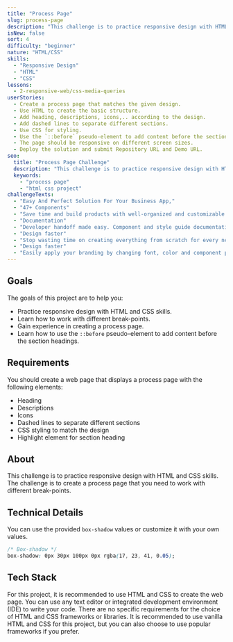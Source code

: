 ```yaml
---
title: "Process Page"
slug: process-page
description: "This challenge is to practice responsive design with HTML and CSS skills. The challenge is to create a process page that you need to work with different break-points."
isNew: false
sort: 4
difficulty: "beginner"
nature: "HTML/CSS"
skills:
  - "Responsive Design"
  - "HTML"
  - "CSS"
lessons:
  - 2-responsive-web/css-media-queries
userStories:
  - Create a process page that matches the given design.
  - Use HTML to create the basic structure.
  - Add heading, descriptions, icons,.. according to the design.
  - Add dashed lines to separate different sections.
  - Use CSS for styling.
  - Use the `::before` pseudo-element to add content before the section headings
  - The page should be responsive on different screen sizes.
  - Deploy the solution and submit Repository URL and Demo URL.
seo:
  title: "Process Page Challenge"
  description: "This challenge is to practice responsive design with HTML and CSS skills. The challenge is to create a process page that you need to work with different break-points."
  keywords:
    - "process page"
    - "html css project"
challengeTexts:
  - "Easy And Perfect Solution For Your Business App,"
  - "47+ Components"
  - "Save time and build products with well-organized and customizable desktop components for Figma."
  - "Documentation"
  - "Developer handoff made easy. Component and style guide documentation for your team in one place."
  - "Design faster"
  - "Stop wasting time on creating everything from scratch for every new project you start."
  - "Design faster"
  - "Easily apply your branding by changing font, color and component properties."
---
```


## Goals

The goals of this project are to help you:

- Practice responsive design with HTML and CSS skills.
- Learn how to work with different break-points.
- Gain experience in creating a process page.
- Learn how to use the `::before` pseudo-element to add content before the section headings.

## Requirements

You should create a web page that displays a process page with the following elements:

- Heading
- Descriptions
- Icons
- Dashed lines to separate different sections
- CSS styling to match the design
- Highlight element for section heading

## About

This challenge is to practice responsive design with HTML and CSS skills. The challenge is to create a process page that you need to work with different break-points.

## Technical Details

You can use the provided `box-shadow` values or customize it with your own values.

```css
/* Box-shadow */
box-shadow: 0px 30px 100px 0px rgba(17, 23, 41, 0.05);
```

## Tech Stack

For this project, it is recommended to use HTML and CSS to create the web page. You can use any text editor or integrated development environment (IDE) to write your code. There are no specific requirements for the choice of HTML and CSS frameworks or libraries. It is recommended to use vanilla HTML and CSS for this project, but you can also choose to use popular frameworks if you prefer.
